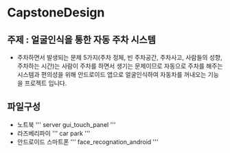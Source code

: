 # CapstoneDesign

## 주제 : 얼굴인식을 통한 자동 주차 시스템
- 주차하면서 발생되는 문제 5가지(주차 정체, 빈 주차공간, 주차사고, 사람들의 성향, 주차하는 시간)는 사람이 주차를 하면서 생기는 문제이므로 자동으로 주차를 해주는 시스템과 편의성을
위해 안드로이드 앱으로 얼굴인식하여 자동차를 꺼내오는 기능을 프로젝트 입니다.

## 파일구성
- 노트북
'''
server
gui_touch_panel
'''
- 라즈베리파이
'''
car
park
'''
- 안드로이드 스마트폰
'''
face_recognation_android
'''

